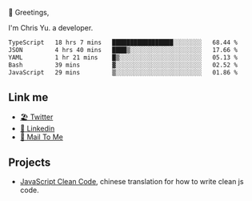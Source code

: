 👋 Greetings, 

I'm Chris Yu. a developer. 


<!--START_SECTION:waka-->

```txt
TypeScript   18 hrs 7 mins   █████████████████░░░░░░░░   68.44 %
JSON         4 hrs 40 mins   ████▒░░░░░░░░░░░░░░░░░░░░   17.66 %
YAML         1 hr 21 mins    █▒░░░░░░░░░░░░░░░░░░░░░░░   05.13 %
Bash         39 mins         ▓░░░░░░░░░░░░░░░░░░░░░░░░   02.52 %
JavaScript   29 mins         ▒░░░░░░░░░░░░░░░░░░░░░░░░   01.86 %
```

<!--END_SECTION:waka-->

## Link me

- [🏖️ Twitter](https://twitter.com/yuetong3yu)
- [🧳 Linkedin](https://www.linkedin.com/in/yuetong3yu)
- [📧 Mail To Me](mailto:yuetong3yu@gmail.com)


## Projects 

- [JavaScript Clean Code](https://js-clean-code-cn.vercel.app/), chinese translation for how to write clean js code.
